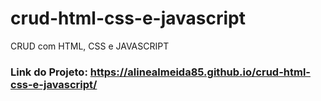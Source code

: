 # crud-html-css-e-javascript
CRUD com HTML, CSS e JAVASCRIPT


### Link do Projeto: https://alinealmeida85.github.io/crud-html-css-e-javascript/

